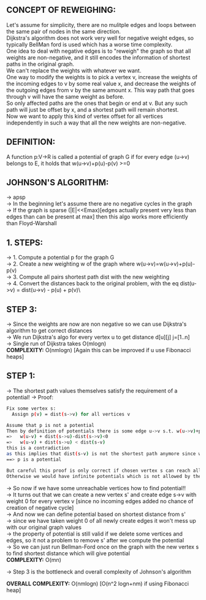 **CONCEPT OF REWEIGHING:**
--
Let's assume for simplicity, there are no mulitple edges and loops between the same pair of nodes in the same direction.\
Dijkstra's algorithm does not work very well for negative weight edges, so typically BellMan ford is used which has a worse time complexity.\
One idea to deal with negative edges is to "reweigh" the graph so that all weights are non-negative, and it still encodes the information of shortest paths in the original graph.\
We can't replace the weights with whatever we want.\
One way to modify the weights is to pick a vertex v, increase the weights of the incoming edges to v by some real value x, and decrease the weights of the outgoing edges from v by the same amount x. This way path that goes through v will have the same weight as before.\
So only affected paths are the ones that begin or end at v. But any such path will just be offset by x, and a shortest path will remain shortest.\
Now we want to apply this kind of vertex offset for all vertices independently in such a way that all the new weights are non-negative.

**DEFINITION:**
--
A function p:V->R is called a potential of graph G if for every edge (u->v) belongs to E, it holds that w(u->v)+p(u)-p(v) >=0


**JOHNSON'S ALGORITHM:**
---
-> apsp\
-> In the beginning let's assume there are no negative cycles in the graph\
-> If the graph is sparse (|E|<<Emax)[edges actually present very less than edges than can be present at max] then this algo works more efficiently than Floyd-Warshall

**1. STEPS:**
---
-> 1. Compute a potential p for the graph G\
-> 2. Create a new weighting w of the graph where w(u->v)=w(u->v)+p(u)-p(v)\
-> 3. Compute all pairs shortest path dist with the new weighting\
-> 4. Convert the distances back to the original problem, with the eq dist(u->v) = dist(u->v) - p(u) + p(v)\

**STEP 3:**
--
-> Since the weights are now are non negative so we can use Dijkstra's algorithm to get correct distances\
-> We run Dijkstra's algo for every vertex u to get distance d[u][j] j=[1..n] \
-> Single run of Dijkstra takes O(mlogn)\
**COMPLEXITY:** O(nmlogn)  [Again this can be improved if u use Fibonacci heaps]

**STEP 1:**
--
-> The shortest path values themselves satisfy the requirement of a potential!
-> Proof:
```sh
Fix some vertex s:
  Assign p(v) = dist(s->v) for all vertices v

Assume that p is not a potential
Then by definition of potentials there is some edge u->v s.t. w(u->v)+p(u)-p(v)<0
=>   w(u-v) + dist(s->u)-dist(s->v)<0
=>   w(u-v) + dist(s->u) < dist(s-v) 
this is a contradiction 
as this implies that dist(s-v) is not the shortest path anymore since we can reach v from u in less cost
==> p is a potential

But careful this proof is only correct if chosen vertex s can reach all vertices v
Otherwise we would have infinite potentials which is not allowed by the definition.
```
-> So now if we have some unreachable vertices how to find potential!!\
-> It turns out that we can create a new vertex s' and create edge s->v with weight 0 for every vertex v [since no incoming edges added no chance of creation of negative cycle]\
-> And now we can define potential based on shortest distance from s'\
-> since we have taken weight 0 of all newly create edges it won't mess up with our original graph values\
-> the property of potential is still valid if we delete some vertices and edges, so it not a problem to remove s' after we compute the potential\
-> So we can just run Bellman-Ford once on the graph with the new vertex s to find shortest distance which will give potential\
**COMPLEXITY:** O(mn)

-> Step 3 is the bottleneck and overall complexity of Johnson's algorithm


**OVERALL COMPLEXITY:** O(nmlogn) [O(n^2 logn+nm) if using Fibonacci heap]
